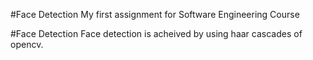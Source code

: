#Face Detection
My first assignment for Software Engineering Course

#Face Detection
Face detection is acheived by using haar cascades of opencv. 

